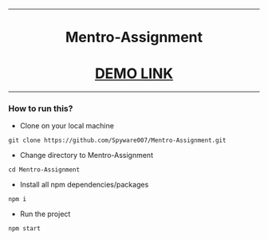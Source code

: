 ----

<div align = "center">
  
# Mentro-Assignment
  
# [DEMO LINK](https://mentro-assignment-bhushan.netlify.app)
  
---
<div align="left">

### How to run this?

- Clone on your local machine

```terminal
git clone https://github.com/Spyware007/Mentro-Assignment.git
```

- Change directory to Mentro-Assignment

```terminal
cd Mentro-Assignment
```

- Install all npm dependencies/packages

```terminal
npm i
```

- Run the project

```
npm start
```
